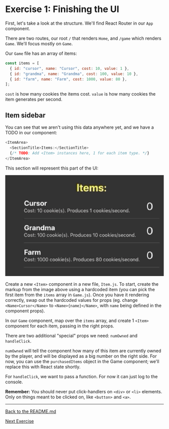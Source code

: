 # Exercise 1: Finishing the UI

First, let's take a look at the structure. We'll find React Router in our `App` component.

There are two routes, our root `/` that renders `Home`, and `/game` which renders `Game`. We'll focus mostly on `Game`.

Our `Game` file has an array of items:

```js
const items = [
  { id: "cursor", name: "Cursor", cost: 10, value: 1 },
  { id: "grandma", name: "Grandma", cost: 100, value: 10 },
  { id: "farm", name: "Farm", cost: 1000, value: 80 },
];
```

`cost` is how many cookies the items cost. `value` is how many cookies the item generates per second.

## Item sidebar

You can see that we aren't using this data anywhere yet, and we have a TODO in our component:

```js
<ItemArea>
  <SectionTitle>Items:</SectionTitle>
  {/* TODO: Add <Item> instances here, 1 for each item type. */}
</ItemArea>
```

This section will represent this part of the UI:

![working demo](../lecture/assets/items.png)

Create a new `<Item>` component in a new file, `Item.js`. To start, create the markup from the image above using a hardcoded item (you can pick the first item from the `items` array in `Game.js`). Once you have it rendering correctly, swap out the hardcoded values for props (eg. change `<Name>Cursor</Name>` to `<Name>{name}</Name>`, with `name` being defined in the component props).

In our `Game` component, map over the `items` array, and create 1 `<Item>` component for each item, passing in the right props.

There are two additional "special" props we need: `numOwned` and `handleClick`.

`numOwned` will tell the component how many of this item are currently owned by the player, and will be displayed as a big number on the right side. For now, you can use the `purchasedItems` object in the Game component; we'll replace this with React state shortly.

For `handleClick`, we want to pass a function. For now it can just log to the console.

**Remember:** You should never put click-handlers on `<div>` or `<li>` elements. Only on things meant to be clicked on, like `<button>` and `<a>`.

---

[Back to the README.md](../README.md)

[Next Exercise](./exercise-2.md)